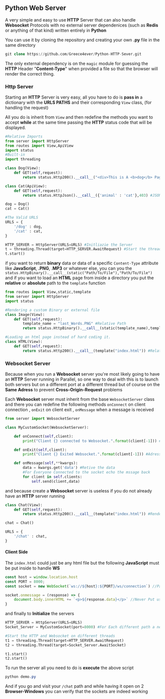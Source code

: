 ## Python Web Server

A very simple and easy to use **HTTP** Server that can also handle **Websocket** Protocols with no external server dependenices (such as **Redis** or anything of that kind) written entirely in **Python**

You can use it by cloning the repository and creating your own **.py** file in the same directory

```sql
git clone https://github.com/Greece4ever/Python-HTTP-Sever.git
```
The only external dependency is on the `magic` module for guessing the **HTTP** Header "**Content-Type**" when provided a file so that the browser will render the correct thing.


### Http Server

Starting an **HTTP** Server is very easy, all you have to  do is **pass in** a dictionary with the **URLS PATHS** and their corresponding `View` class, (for handling the request)

All you do is inherit from `View` and then redefine the methods you want to accept **while** at the same time passing the **HTTP** status code that will be displayed.

```python
#Relative Imports
from server import HttpServer
from routes import View,ApiView
import status
#Built-in
import threading

class Dog(View):
    def GET(self,request):
        return status.Http200().__call__("<div>This is A <b>dog</b> Page</div>") #HTML or Loaded File

class Cat(ApiView):
    def GET(self,request):
        return status.HttpJson().__call__({'animal' : 'cat'},403) #JSON Response and CODE

dog = Dog()
cat = Cat()

#The Valid URLS
URLS = {
    '/dog' : dog,
    '/cat' : cat,
}

HTTP_SERVER = HttpServer(URLS=URLS) #Initliazie the Server
t = threading.Thread(target=HTTP_SERVER.AwaitRequest) #Start the thread listening for connections
t.start()
```
if you want to return **binary** data or data of a specific `Content-Type` attribute like **JavaScript**, **.PNG**, .**MP3** or whatever else, you can you the `status.HttpBinary().__call__(static("Path/To/File"),"Path/To/File")` and if you want to load an **HTML** page from inside a directory you put the **relative** or **absolute** path to the `template` function

```python
from routes import View,static,template
from server import HttpServer
import status

#Rendering a custom Binary or external file
class Image(View):
    def GET(self,request):
        template_name = "last_Words.PNG" #Relative Path
        return status.HttpBinary().__call__(static(template_name),template_name)

#Loading an html page instead of hard coding it.
class HTML(View):
    def GET(self,request):
        return status.Http200().__call__(template("index.html")) #Relative path
```

### Websocket Server

Because when you run a **Websocket** server you're most likely going to have an **HTTP** Server running in Parallel, so one way to deal with this is to launch both servers but on a different port at a different thread but of course on the **Same Adress** to prevent **Cross-Origin-Request** problems

Each **Websocket** server must inherit from the base `WebsocketServer` class and there you can redefine the following methods `onConnect` on client connection , `onExit` on client exit , `onMessage` when a message is received

```python
from server import WebsocketServer

class MyCustomSocket(WebsocketServer):

    def onConnect(self,client):
        print("Client {} connected to Websocket.".format(client[-1])) #Adress of client

    def onExit(self,client):
        print("Client {} Exited Websocket.".format(client[-1])) #Adress of client

    def onMessage(self,**kwargs):
        data = kwargs.get('data') #Retive the data
        #For Everyone Connected to the socket echo the mssage back
        for client in self.clients:
            self.send(client,data)
```

and because create a **Websocket** server is useless if you do not already have an **HTTP** server running 

```python
class Chat(View):
    def GET(self,request):
        return status.Http200().__call__(template("index.html")) #Render index.html

chat = Chat()

URLS = {
    '/chat' : chat,
}
```

#### Client Side

The `index.html` could just be any html file but the following **JavaScript** must be put inside to handle **WS**

```js
const host = window.location.host
const PORT = 8000;
const socket = new WebSocket(`ws://${host}:${PORT}/ws/connection`) //Path does not matter

socket.onmessage = (response) => {
    document.body.innerHTML += `<p>${response.data}</p>` //Never Put user-typed HTML like this
}
```

and finally to **Initialize** the servers 

```python
HTTP_SERVER = HttpServer(URLS=URLS)
Socket_Server = MyCustomSocket(port=8000) #For Each different path a new Socket Server is required

#Start the HTTP and Websocket on different threads
t1 = threading.Thread(target=HTTP_SERVER.AwaitRequest) 
t2 = threading.Thread(target=Socket_Server.AwaitSocket)

t1.start()
t2.start()
```

To run the server all you need to do is **execute** the above script 

```css
python demo.py
```

And if you go and visit your `/chat` path and while having it open on 2 **Browser-Windows** you can verify that the sockets are indeed working
